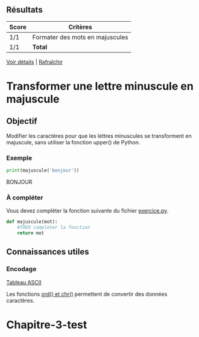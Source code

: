 



## Résultats
Score | Critères
--- | ---
1/1 | Formater des mots en majuscules
1/1 | **Total**

[Voir détails](./logs/tests_results.txt) | [Rafraîchir](../../)
# Transformer une lettre minuscule en majuscule


## Objectif

Modifier les caractères pour que les lettres minuscules se transforment en majuscule, sans utiliser la fonction upper() de Python.

### Exemple
```python
print(majuscule('bonjour'))
```
BONJOUR

### À compléter
Vous devez compléter la fonction suivante du fichier [exercice.py](exercice.py).

```python
def majuscule(mot):
    #TODO completer la fonction
    return mot
```

## Connaissances utiles

### Encodage
[Tableau ASCII](http://www.asciitable.com/)

Les fonctions [ord() et chr()](https://docs.python.org/3.4/library/functions.html?highlight=ord) permettent de convertir des données caractères.
# Chapitre-3-test
